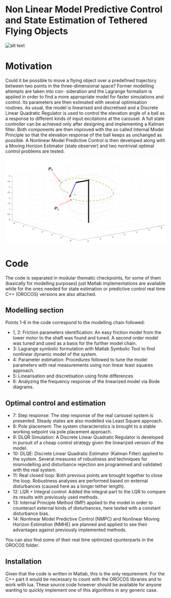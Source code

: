 # Non Linear Model Predictive Control  and State Estimation of Tethered Flying Objects

![alt text](carousel_now.png)

# Motivation
Could it be possible to move a flying object over a predefined trajectory between two
points in the three-dimensional space? Former modelling attempts are taken into con-
sideration and the Lagrange formalism is applied in order to find a more appropriate
model for faster simulations and control. Its parameters are then estimated with several
optimisation routines. As usual, the model is linearised and discretised and a Discrete
Linear Quadratic Regulator is used to control the elevation angle of a ball as a response
to different kinds of input excitations at the carousel. A full state controller can be
achieved only after designing and implementing a Kalman filter. Both components are
then improved with the so called Internal Model Principle so that the elevation response
of the ball keeps as unchanged as possible. A Nonlinear Model Predictive Control is then
developed along with a Moving Horizon Estimator (state observer) and two nontrivial
optimal control problems are tested.

![alt text](concept_parabola.png)

# Code
The code is separated in modular thematic checkpoints, for some of them (basically for modelling purposes) 
just Matlab implementations are available while for the ones needed for state estimation or 
predictive control real time C++ (OROCOS) versions are also attached. 

 ## Modelling section
 
 Points 1-6 in the code correspond to the modelling chain followed:
 - 1, 2: Friction parameters identification: An easy friction model from the lower motor to the shaft was found and tuned. A second order model was tuned and used as a basis for the further model chain.
 - 3: Lagrange symbolic formulation with Matlab Symbolic Tool to find nonlinear dynamic model of the system.
 - 4: Parameter estimation: Procedures followed to tune the model parameters with real measurements using non linear least squares approach.
 - 5: Linearisation and discretisation using finite differences 
 - 6: Analyzing the frequency response of the linearized model via Bode diagrams.
 
 ## Optimal control and estimation
 
 - 7: Step response: The step response of the real carousel system is presented. Steady states are also modelled via Least Square approach.
 - 8: Pole placement: The system characteristics is brought to a stable working setpoint via pole placement approach.
 - 9: DLQR Simulation: A Discrete Linear Quadratic Regulator is developed in pursuit of a cheap control strategy given the linearized version of the model.
 - 10: DLQE: Discrete Linear Quadratic Estimator (Kalman Filter) applied to the system. Several measures of robustness and techniques for mismodelling and disturbance rejection are programmed and validated with the real system.
 - 11: Real closed loop: Both previous points are brought together to close the loop. Robustness analyses are performed based on external disturbances (caused here as a longer tether length).
 - 12: LQR + Integral control: Added the integral part to the LQR to compare its results with previously used methods.
 - 13: Internal Principle Method (IMP) applied to the model in order to counteract external kinds of disturbances, here tested with a constant disturbance bias.
 - 14: Nonlinear Model Predictive Control (NMPC) and Nonlinear Moving Horizon Estimation (NMHE) are planned and applied to see their advantages against previously implemented methods.
 
 You can also find some of their real time optimized cpunterparts in the OROCOS folder.
 
 ## Installation
 Given that the code is written in Matlab, this is the only requirement. For the C++ part it would be necessary to count with the OROCOS libraries and to work with lua. These source code however should be available for anyone wanting to quickly implement one of this algorithms in any generic case.
